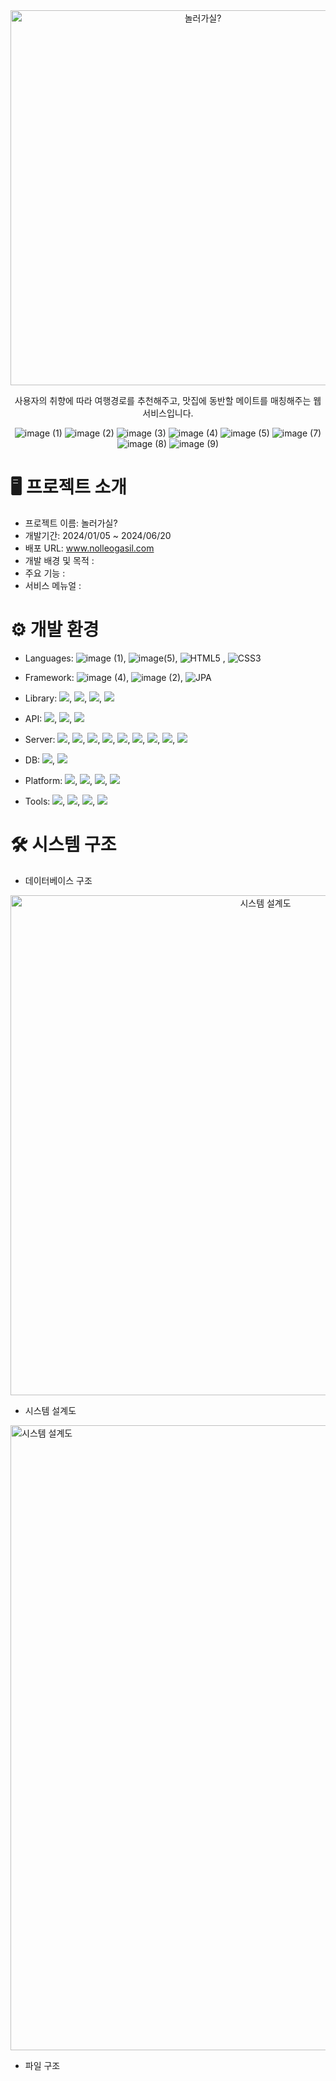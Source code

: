 <div align="center">

<img src="https://github.com/fourroro/nolleogasil_backend/blob/chon/README_images/banner.jpg" alt="놀러가실?" width="600px" />


사용자의 취향에 따라 여행경로를 추천해주고, 맛집에 동반할 메이트를 매칭해주는 웹 서비스입니다.

![image (1)](https://github.com/user-attachments/assets/2d7a2ac4-8142-4f00-9a04-eb7d1c97c499)
![image (2)](https://github.com/user-attachments/assets/115dadb1-ce68-4a39-a86b-6e953606ad97)
![image (3)](https://github.com/user-attachments/assets/f6071a6a-e644-4e28-a95e-3dfcfced44b7)
![image (4)](https://github.com/user-attachments/assets/954dbc16-fb5a-42a5-b8d6-7c18284babd0)
![image (5)](https://github.com/user-attachments/assets/6a571716-8298-46a2-817a-3858709f410a)
![image (7)](https://github.com/user-attachments/assets/76cbac91-1143-41ef-9f85-e67e05d71eef)
![image (8)](https://github.com/user-attachments/assets/a8f7c42c-44f8-4d70-af2b-9a767f1dcff3)
![image (9)](https://github.com/user-attachments/assets/69d4a3de-4758-4295-a7ee-8ac9677fdd87)

</div>

# 🖥 프로젝트 소개


+ 프로젝트 이름: 놀러가실?
+ 개발기간: 2024/01/05 ~ 2024/06/20
+ 배포 URL: www.nolleogasil.com
+ 개발 배경 및 목적 : 
+ 주요 기능 : 
+ 서비스 메뉴얼 : 


# ⚙ 개발 환경


+ Languages: ![image (1)](https://img.shields.io/badge/JAVA-E34F26?style=flat&logo=java&logoColor=white), ![image(5)](https://img.shields.io/badge/JS-F7DF1E?style=flat&logo=JavaScript&logoColor=white), ![HTML5](https://img.shields.io/badge/html5-%23E34F26.svg?style=flat&logo=html5&logoColor=white)
  , ![CSS3](https://img.shields.io/badge/css3-%231572B6.svg?style=flate&logo=css3&logoColor=white)

+ Framework: ![image (4)](https://img.shields.io/badge/React-61DAFB?style=flate&logo=React&logoColor=white), ![image (2)](https://img.shields.io/badge/springBoot-6DB33F?style=flate&logo=SpringBoot&logoColor=white), ![JPA](https://img.shields.io/badge/JPA-6DB33F?style=flat&logo=&logoColor=white)
+ Library: <img src="https://img.shields.io/badge/WebSocket-2072EF?style=flat&logoColor=white">, 
           <img src="https://img.shields.io/badge/STOMP-41454A?style=flat&logoColor=white">, 
           <img src="https://img.shields.io/badge/SockJS(실시간채팅)-F56640?style=flat&logoColor=white">, 
           <img src="https://img.shields.io/badge/Axios-5A29E4?style=flat&logo=Axios&logoColor=white">
           
+ API: <img src="https://img.shields.io/badge/Kakao Login API-FFCD00?style=flat&logo=Kakao&logoColor=white">, 
       <img src="https://img.shields.io/badge/Kakao Map API-FFCD00?style=flat&logo=Kakao&logoColor=white">, 
       <img src="https://img.shields.io/badge/OpenAI API-412991?style=flat&logo=OpenAI&logoColor=white">
       
+ Server:
  <img src="https://img.shields.io/badge/Rabbitmq(메세지 브로커 서버)-FF6600?style=flat&logo=rabbitmq&logoColor=white"/>,
  <img src="https://img.shields.io/badge/Amazon EC2-FF9900?style=flat&logo=amazonec2&logoColor=white"/>,
  <img src="https://img.shields.io/badge/AWS ELB-8C4FFF?style=flat&logo=awselasticloadbalancing&logoColor=white"/>,
  <img src="https://img.shields.io/badge/Amazon Route53-8C4FFF?style=flat&logo=amazonroute53&logoColor=white"/>,
  <img src="https://img.shields.io/badge/AWS Certificate Manager-C925D1?style=flat&logoColor=white"/>,
  <img src="https://img.shields.io/badge/Amazon ElastiCache-C925D1?style=flat&logo=amazonelasticache&logoColor=white"/>,
  <img src="https://img.shields.io/badge/Docker-2496ED?style=flat&logo=Docker&logoColor=white"/>,
  <img src="https://img.shields.io/badge/jenkins(배포용 서버)-E06666?style=flat&logo=jenkins&logoColor=white"/>,
  <img src="https://img.shields.io/badge/nginx(웹 서버)-67c83b?style=flat&logo=nginx&logoColor=white"/>
  
+ DB:
  <img src="https://img.shields.io/badge/ORACLE-F80000?style=flat&logo=oracle&logoColor=white"/>,
  <img src="https://img.shields.io/badge/redis(세션 클러스터링)-cc0000?style=flat&logo=redis&logoColor=white"/>
+ Platform: <img src="https://img.shields.io/badge/Notion-000000?style=flat&logo=Notion&logoColor=white">, <img src="https://img.shields.io/badge/Jira-0052CC?style=flat&logo=Jira&logoColor=white">, <img src="https://img.shields.io/badge/Microsoft Teams-8F9ADC?style=flat&logo=Microsoft Teams&logoColor=white">, <img src="https://img.shields.io/badge/GitHub-181717?style=flat&logo=GitHub&logoColor=white">
+ Tools: <img src="https://img.shields.io/badge/ERMaster(Eclipse)-2C2255?style=flat&logo=Eclipse IDE&logoColor=white">, <img src="https://img.shields.io/badge/IntelliJ IDEA-000000?style=flat&logo=IntelliJ IDEA&logoColor=white">, <img src="https://img.shields.io/badge/VSCode-007ACC?style=flat&logo=Visual Studio Code&logoColor=white"/>, <img src="https://img.shields.io/badge/SQL Developer-CEF279?style=flat&logo=SQL Developer&logoColor=white">


# 🛠 시스템 구조


+ 데이터베이스 구조
<div align="center">
  <img src="https://github.com/fourroro/nolleogasil_backend/blob/chon/README_images/DB_Schema.png" alt="시스템 설계도" width="800px" />
</div><p/>


+ 시스템 설계도
<img src="https://github.com/fourroro/nolleogasil_backend/blob/chon/README_images/system_architecture.jpg" alt="시스템 설계도" width="1000px" />


+ 파일 구조
